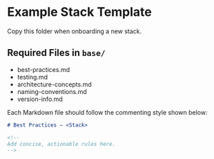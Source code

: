 # Example Stack Template

Copy this folder when onboarding a new stack.

## Required Files in `base/`

-   best-practices.md
-   testing.md
-   architecture-concepts.md
-   naming-conventions.md
-   version-info.md

Each Markdown file should follow the commenting style shown below:

```md
# Best Practices – <Stack>

<!--
Add concise, actionable rules here.
-->
```
